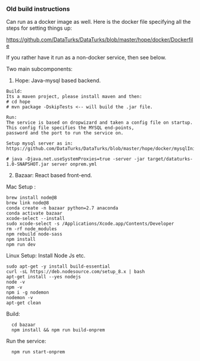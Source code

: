 ### Old build instructions

Can run as a docker image as well. Here is the docker file specifying all the steps for setting things up:

https://github.com/DataTurks/DataTurks/blob/master/hope/docker/Dockerfile

If you rather have it run as a non-docker service, then see below.

Two main subcomponents:
  1. Hope: Java-mysql based backend.
    
    Build:
    Its a maven project, please install maven and then:
    # cd hope
    # mvn package -DskipTests <-- will build the .jar file.
    
    Run:
    The service is based on dropwizard and taken a config file on startup. This config file specifies the MYSQL end-points, 
    password and the port to run the service on.
    
    Setup mysql server as in: https://github.com/DataTurks/DataTurks/blob/master/hope/docker/mysqlInit.sql
    
    # java -Djava.net.useSystemProxies=true -server -jar target/dataturks-1.0-SNAPSHOT.jar server onprem.yml
    
  2. Bazaar: React based front-end.
   
  Mac Setup :
        
    brew install node@8
    brew link node@8
    conda create -n bazaar python=2.7 anaconda
    conda activate bazaar
    xcode-select --install
    sudo xcode-select -s /Applications/Xcode.app/Contents/Developer
    rm -rf node_modules
    npm rebuild node-sass
    npm install
    npm run dev  
   
  Linux Setup:
        Install Node Js etc.
        
	sudo apt-get -y install build-essential 
	curl -sL https://deb.nodesource.com/setup_8.x | bash 	  
	apt-get install --yes nodejs 	  
	node -v 	  
	npm -v  	  
	npm i -g nodemon 	  
	nodemon -v	  
	apt-get clean 	  
   
   Build:
      
      cd bazaar
      npm install && npm run build-onprem
    
   Run the service:
     
      npm run start-onprem
    
    

    
